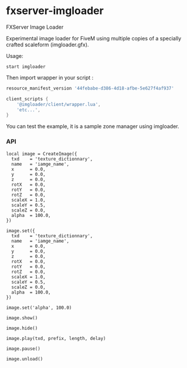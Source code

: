 # fxserver-imgloader
FXServer Image Loader

Experimental image loader for FiveM using multiple copies of a specially crafted scaleform (imgloader.gfx).

Usage:

```
start imgloader
```

Then import wrapper in your script :

```lua
resource_manifest_version '44febabe-d386-4d18-afbe-5e627f4af937'

client_scripts {
	'@imgloader/client/wrapper.lua',
	'etc...',
}

```

You can test the example, it is a sample zone manager using imgloader.

### API

```
local image = CreateImage({
  txd    = 'texture_dictionnary',
  name   = 'iamge_name',
  x      = 0.0,
  y      = 0.0,
  z      = 0.0,
  rotX   = 0.0,
  rotY   = 0.0,
  rotZ   = 0.0,
  scaleX = 1.0,
  scaleY = 0.5,
  scaleZ = 0.0,
  alpha  = 100.0,
})

image.set({
  txd    = 'texture_dictionnary',
  name   = 'iamge_name',
  x      = 0.0,
  y      = 0.0,
  z      = 0.0,
  rotX   = 0.0,
  rotY   = 0.0,
  rotZ   = 0.0,
  scaleX = 1.0,
  scaleY = 0.5,
  scaleZ = 0.0,
  alpha  = 100.0,
})

image.set('alpha', 100.0)

image.show()

image.hide()

image.play(txd, prefix, length, delay)

image.pause()

image.unload()
```

